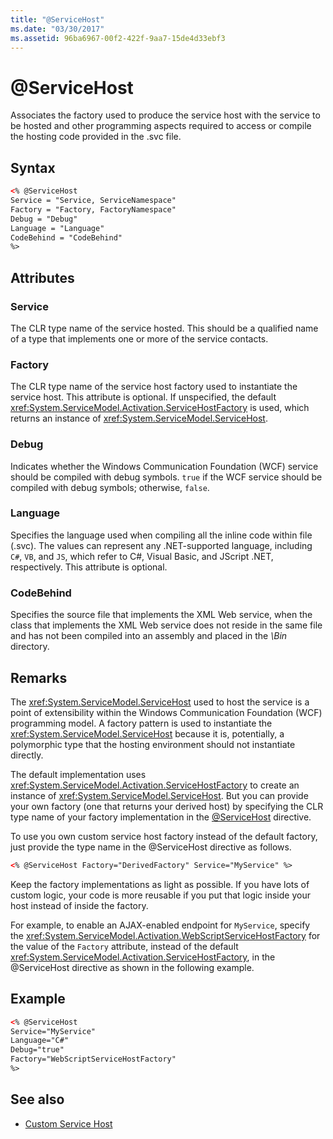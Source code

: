 ```yaml
---
title: "@ServiceHost"
ms.date: "03/30/2017"
ms.assetid: 96ba6967-00f2-422f-9aa7-15de4d33ebf3
---
```

# \@ServiceHost

Associates the factory used to produce the service host with the service to be hosted and other programming aspects required to access or compile the hosting code provided in the .svc file.

## Syntax

```xml
<% @ServiceHost
Service = "Service, ServiceNamespace"
Factory = "Factory, FactoryNamespace"
Debug = "Debug"
Language = "Language"
CodeBehind = "CodeBehind"
%>
```

## Attributes

### Service

The CLR type name of the service hosted. This should be a qualified name of a type that implements one or more of the service contacts.

### Factory

The CLR type name of the service host factory used to instantiate the service host. This attribute is optional. If unspecified, the default <xref:System.ServiceModel.Activation.ServiceHostFactory> is used, which returns an instance of <xref:System.ServiceModel.ServiceHost>.

### Debug

Indicates whether the Windows Communication Foundation (WCF) service should be compiled with debug symbols. `true` if the WCF service should be compiled with debug symbols; otherwise, `false`.

### Language

Specifies the language used when compiling all the inline code within file (.svc). The values can represent any .NET-supported language, including `C#`, `VB`, and `JS`, which refer to C#, Visual Basic, and JScript .NET, respectively. This attribute is optional.

### CodeBehind

Specifies the source file that implements the XML Web service, when the class that implements the XML Web service does not reside in the same file and has not been compiled into an assembly and placed in the *\Bin* directory.

## Remarks

The <xref:System.ServiceModel.ServiceHost> used to host the service is a point of extensibility within the Windows Communication Foundation (WCF) programming model. A factory pattern is used to instantiate the <xref:System.ServiceModel.ServiceHost> because it is, potentially, a polymorphic type that the hosting environment should not instantiate directly.

The default implementation uses <xref:System.ServiceModel.Activation.ServiceHostFactory> to create an instance of <xref:System.ServiceModel.ServiceHost>. But you can provide your own factory (one that returns your derived host) by specifying the CLR type name of your factory implementation in the [\@ServiceHost](servicehost.md) directive.

To use you own custom service host factory instead of the default factory, just provide the type name in the \@ServiceHost directive as follows.

```xml
<% @ServiceHost Factory="DerivedFactory" Service="MyService" %>
```

Keep the factory implementations as light as possible. If you have lots of custom logic, your code is more reusable if you put that logic inside your host instead of inside the factory.

For example, to enable an AJAX-enabled endpoint for `MyService`, specify the <xref:System.ServiceModel.Activation.WebScriptServiceHostFactory> for the value of the `Factory` attribute, instead of the default <xref:System.ServiceModel.Activation.ServiceHostFactory>, in the \@ServiceHost directive as shown in the following example.

## Example

```xml
<% @ServiceHost
Service="MyService"
Language="C#"
Debug="true"
Factory="WebScriptServiceHostFactory"
%>
```

## See also

- [Custom Service Host](../../../wcf/samples/custom-service-host.md)

